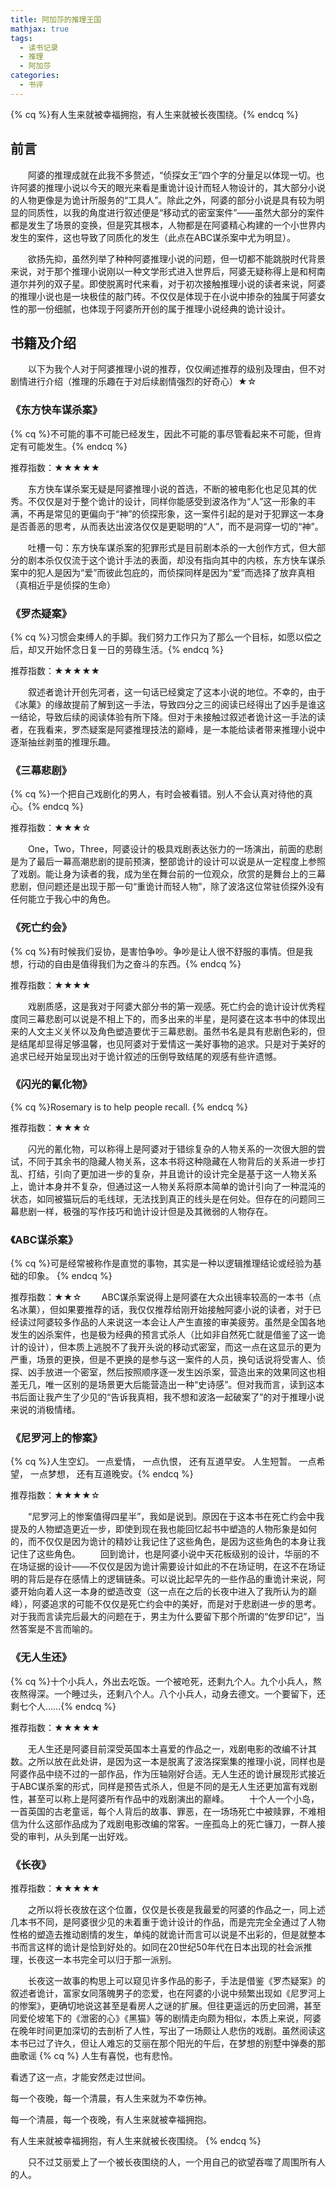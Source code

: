 ```yaml
---
title: 阿加莎的推理王国
mathjax: true
tags:
  - 读书记录
  - 推理
  - 阿加莎
categories:
  - 书评
---
```

{% cq %}有人生来就被幸福拥抱，有人生来就被长夜围绕。{% endcq %}
<!-- more -->
## 前言

&emsp;&emsp;阿婆的推理成就在此我不多赘述，“侦探女王”四个字的分量足以体现一切。也许阿婆的推理小说以今天的眼光来看是重诡计设计而轻人物设计的，其大部分小说的人物更像是为诡计所服务的“工具人”。除此之外，阿婆的部分小说是具有较为明显的同质性，以我的角度进行叙述便是“移动式的密室案件”——虽然大部分的案件都是发生了场景的变换，但是究其根本，人物都是在阿婆精心构建的一个小世界内发生的案件，这也导致了同质化的发生（此点在ABC谋杀案中尤为明显）。

​&emsp;&emsp;欲扬先抑，虽然列举了种种阿婆推理小说的问题，但一切都不能跳脱时代背景来说，对于那个推理小说刚以一种文学形式进入世界后，阿婆无疑称得上是和柯南道尔并列的双子星。即使脱离时代来看，对于初次接触推理小说的读者来说，阿婆的推理小说也是一块极佳的敲门砖。不仅仅是体现于在小说中掺杂的独属于阿婆女性的那一份细腻，也体现于阿婆所开创的属于推理小说经典的诡计设计。

## 书籍及介绍

​&emsp;&emsp;以下为我个人对于阿婆推理小说的推荐，仅仅阐述推荐的级别及理由，但不对剧情进行介绍（推理的乐趣在于对后续剧情强烈的好奇心）★☆

### 《东方快车谋杀案》
{% cq %}不可能的事不可能已经发生，因此不可能的事尽管看起来不可能，但肯定有可能发生。{% endcq %}

推荐指数：★★★★★

​&emsp;&emsp;东方快车谋杀案无疑是阿婆推理小说的首选，不断的被电影化也足见其的优秀。不仅仅是对于整个诡计的设计，同样你能感受到波洛作为“人”这一形象的丰满，不再是常见的更偏向于“神”的侦探形象，这一案件引起的是对于犯罪这一本身是否善恶的思考，从而表达出波洛仅仅是更聪明的“人”，而不是洞穿一切的“神”。

&emsp;&emsp;吐槽一句：东方快车谋杀案的犯罪形式是目前剧本杀的一大创作方式，但大部分的剧本杀仅仅流于这个诡计手法的表面，却没有指向其中的内核，东方快车谋杀案中的犯人是因为“爱”而彼此包庇的，而侦探同样是因为“爱”而选择了放弃真相（真相近乎是侦探的生命）

### 《罗杰疑案》
{% cq %}习惯会束缚人的手脚。我们努力工作只为了那么一个目标，如愿以偿之后，却又开始怀念日复一日的劳碌生活。{% endcq %}

推荐指数：★★★★★

&emsp;&emsp;叙述者诡计开创先河者，这一句话已经奠定了这本小说的地位。不幸的，由于《冰菓》的缘故提前了解到这一手法，导致四分之三的阅读已经得出了凶手是谁这一结论，导致后续的阅读体验有所下降。但对于未接触过叙述者诡计这一手法的读者，在我看来，罗杰疑案是阿婆推理技法的巅峰，是一本能给读者带来推理小说中逐渐抽丝剥茧的推理乐趣。

### 《三幕悲剧》
{% cq %}一个把自己戏剧化的男人，有时会被看错。别人不会认真对待他的真心。{% endcq %}

推荐指数：★★★☆

&emsp;&emsp;One，Two，Three，阿婆设计的极具戏剧表达张力的一场演出，前面的悲剧是为了最后一幕高潮悲剧的提前预演，整部诡计的设计可以说是从一定程度上参照了戏剧。能让身为读者的我，成为坐在舞台前的一位观众，欣赏的是舞台上的三幕悲剧，但问题还是出现于那一句“重诡计而轻人物”，除了波洛这位常驻侦探外没有任何能立于我心中的角色。

### 《死亡约会》
{% cq %}有时候我们妥协，是害怕争吵。争吵是让人很不舒服的事情。但是我想，行动的自由是值得我们为之奋斗的东西。{% endcq %}

推荐指数：★★★★

​&emsp;&emsp;戏剧质感，这是我对于阿婆大部分书的第一观感。死亡约会的诡计设计优秀程度同三幕悲剧可以说是不相上下的，而多出来的半星，是阿婆在这本书中的体现出来的人文主义关怀以及角色塑造要优于三幕悲剧。虽然书名是具有悲剧色彩的，但是结尾却显得足够温馨，也见阿婆对于爱情这一美好事物的追求。只是对于美好的追求已经开始呈现出对于诡计叙述的压倒导致结尾的观感有些许遗憾。

### 《闪光的氰化物》
{% cq %}Rosemary is to help people recall. {% endcq %}

推荐指数：★★★☆

​&emsp;&emsp;闪光的氰化物，可以称得上是阿婆对于错综复杂的人物关系的一次很大胆的尝试，不同于其余书的隐藏人物关系，这本书将这种隐藏在人物背后的关系进一步打乱、打结，引向了更加进一步的复杂，并且诡计的设计完全是基于这一人物关系上，诡计本身并不复杂，但通过这一人物关系将原本简单的诡计引向了一种混沌的状态，如同被猫玩后的毛线球，无法找到真正的线头是在何处。但存在的问题同三幕悲剧一样，极强的写作技巧和诡计设计但是及其微弱的人物存在。

### 《ABC谋杀案》
{% cq %}可是经常被称作是直觉的事物，其实是一种以逻辑推理结论或经验为基础的印象。 {% endcq %}

推荐指数：★★☆
&emsp;&emsp;ABC谋杀案说得上是阿婆在大众出镜率较高的一本书（点名冰菓），但如果要推荐的话，我仅仅推荐给刚开始接触阿婆小说的读者，对于已经读过阿婆较多作品的人来说这一本会让人产生直接的审美疲劳。虽然是全国各地发生的凶杀案件，也是极为经典的预言式杀人（比如非自然死亡就是借鉴了这一诡计的设计），但本质上逃脱不了我开头说的移动式密室，而这一点在这显示的更为严重，场景的更换，但是不更换的是参与这一案件的人员，换句话说将受害人、侦探、凶手放进一个密室，然后按照顺序逐一发生凶杀案，营造出来的效果同这也相差无几，唯一区别的是场景更大后能营造出一种“史诗感”。但对我而言，读到这本书后面让我产生了少见的“告诉我真相，我不想和波洛一起破案了”的对于推理小说来说的消极情绪。

### 《尼罗河上的惨案》
{% cq %}人生空幻。 一点爱情， 一点仇恨， 还有互道早安。 人生短暂。 一点希望， 一点梦想， 还有互道晚安。{% endcq %}

推荐指数：★★★★☆

​&emsp;&emsp;“尼罗河上的惨案值得四星半”，我如是说到。原因在于这本书在死亡约会中我提及的人物塑造更近一步，即使到现在我也能回忆起书中塑造的人物形象是如何的，而不仅仅是因为诡计的精妙让我记住了这些角色，是因为这些角色的本身让我记住了这些角色。
&emsp;&emsp;回到诡计，也是阿婆小说中天花板级别的设计，华丽的不在场证据的设计——不仅仅是因为诡计需要设计如此的不在场证明，在这不在场证明的背后是存在感情上的逻辑链条。可以说比起早先的一些作品的重诡计来说，阿婆开始向着人这一本身的塑造改变（这一点在之后的长夜中进入了我所认为的巅峰），阿婆追求的可能不仅仅是死亡约会中的美好，而是对于悲剧进一步的思考。对于我而言读完后最大的问题在于，男主为什么要留下那个所谓的“佐罗印记”，当然答案是不言而喻的。

### 《无人生还》
{% cq %}十个小兵人，外出去吃饭。一个被呛死，还剩九个人。九个小兵人，熬夜熬得深。一个睡过头，还剩八个人。八个小兵人，动身去德文。一个要留下，还剩七个人……{% endcq %}

推荐指数：★★★★★

​&emsp;&emsp;无人生还是阿婆目前深受英国本土喜爱的作品之一，戏剧电影的改编不计其数。之所以放在此处讲，是因为这一本是脱离了波洛探案集的推理小说，同样也是阿婆作品中绕不过的一部作品，作为压轴刚好合适。无人生还的诡计展现形式接近于ABC谋杀案的形式，同样是预告式杀人，但是不同的是无人生还更加富有戏剧性，甚至可以称上是阿婆所有作品中的戏剧演出的巅峰。
&emsp;&emsp;十个人一个小岛，一首英国的古老童谣，每个人背后的故事、罪恶，在一场场死亡中被赎罪，不难相信为什么这部作品成为了戏剧电影改编的常客。一座孤岛上的死亡镰刀，一群人接受的审判，从头到尾一出好戏。

### 《长夜》

推荐指数：★★★★★

​&emsp;&emsp;之所以将长夜放在这个位置，仅仅是长夜是我最爱的阿婆的作品之一，同上述几本书不同，是阿婆很少见的未着重于诡计设计的作品，而是完完全全通过了人物性格的塑造去推动剧情的发生，单纯的就诡计而言可以说是不出彩的，但是就整本书而言这样的诡计是恰到好处的。如同在20世纪50年代在日本出现的社会派推理，长夜这一本书完全可以归于那一派别。

​&emsp;&emsp;长夜这一故事的构思上可以窥见许多作品的影子，手法是借鉴《罗杰疑案》的叙述者诡计，富家女同落魄男子的恋爱，也在阿婆的小说中频繁出现如《尼罗河上的惨案》，更确切地说这甚至是看房人之谜的扩展。但往更遥远的历史回溯，甚至同爱伦坡笔下的《泄密的心》《黑猫》等的剧情走向颇为相似，本质上来说，阿婆在晚年时间更加深切的去剖析了人性，写出了一场颇让人悲伤的戏剧。虽然阅读这本书已过了许久，但让人难忘的艾丽在那个阳光的午后，在梦想的别墅中弹奏的那曲歌谣
{% cq %}
人生有喜悦，也有悲怜。

看透了这一点，才能安然走过世间。

每一个夜晚，每一个清晨，有人生来就为不幸伤神。

每一个清晨，每一个夜晚，有人生来就被幸福拥抱。

有人生来就被幸福拥抱，有人生来就被长夜围绕。
{% endcq %}

&emsp;&emsp;只不过艾丽爱上了一个被长夜围绕的人，一个用自己的欲望吞噬了周围所有人的人。





